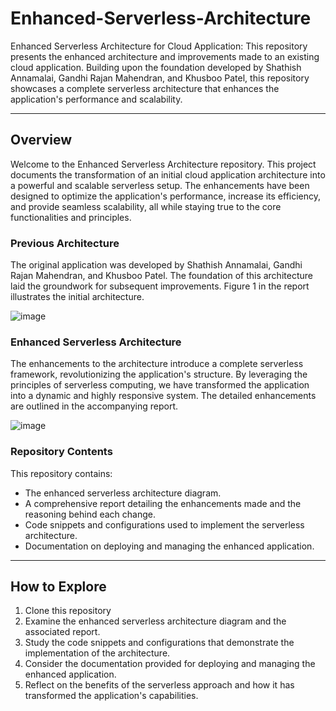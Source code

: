 # Enhanced-Serverless-Architecture

Enhanced Serverless Architecture for Cloud Application: This repository presents the enhanced architecture and improvements made to an existing cloud application. Building upon the foundation developed by Shathish Annamalai, Gandhi Rajan Mahendran, and Khusboo Patel, this repository showcases a complete serverless architecture that enhances the application's performance and scalability.

---

## Overview

Welcome to the Enhanced Serverless Architecture repository. This project documents the transformation of an initial cloud application architecture into a powerful and scalable serverless setup. The enhancements have been designed to optimize the application's performance, increase its efficiency, and provide seamless scalability, all while staying true to the core functionalities and principles.

### Previous Architecture

The original application was developed by Shathish Annamalai, Gandhi Rajan Mahendran, and Khusboo Patel. The foundation of this architecture laid the groundwork for subsequent improvements. Figure 1 in the report illustrates the initial architecture.

![image](https://github.com/AlagappanVeerappan32/Enhanced-Serverless-Architecture/assets/133504573/d5706a75-d71f-4f90-8dc4-4c4a542369fd)


### Enhanced Serverless Architecture

The enhancements to the architecture introduce a complete serverless framework, revolutionizing the application's structure. By leveraging the principles of serverless computing, we have transformed the application into a dynamic and highly responsive system. The detailed enhancements are outlined in the accompanying report.

![image](https://github.com/AlagappanVeerappan32/Enhanced-Serverless-Architecture/assets/133504573/59b004ec-1b7e-4ed9-bff4-b375539db06a)


### Repository Contents

This repository contains:

- The enhanced serverless architecture diagram.
- A comprehensive report detailing the enhancements made and the reasoning behind each change.
- Code snippets and configurations used to implement the serverless architecture.
- Documentation on deploying and managing the enhanced application.

---

## How to Explore

1. Clone this repository
2. Examine the enhanced serverless architecture diagram and the associated report.
3. Study the code snippets and configurations that demonstrate the implementation of the architecture.
4. Consider the documentation provided for deploying and managing the enhanced application.
5. Reflect on the benefits of the serverless approach and how it has transformed the application's capabilities.

